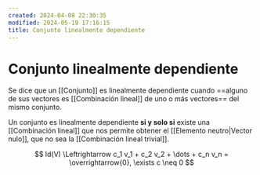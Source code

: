 ```yaml
---
created: 2024-04-08 22:30:35
modified: 2024-05-19 17:16:15
title: Conjunto linealmente dependiente
---
```


# Conjunto linealmente dependiente

Se dice que un [[Conjunto]] es linealmente dependiente cuando ==alguno de sus vectores es [[Combinación lineal]] de uno o más vectores== del mismo conjunto.

Un conjunto es linealmente dependiente **si y solo si** existe una [[Combinación lineal]] que nos permite obtener el [[Elemento neutro|Vector nulo]], que no sea la [[Combinación lineal trivial]].

$$
ld(V) \Leftrightarrow c_1 v_1 + c_2 v_2 + \dots + c_n v_n = \overrightarrow{0}, \exists c \neq 0
$$
